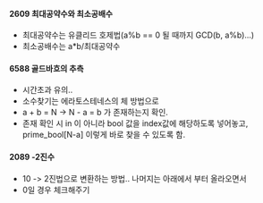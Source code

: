 #### 2609 최대공약수와 최소공배수
* 최대공약수는 유클리드 호제법(a%b == 0 될 때까지 GCD(b, a%b)...)
* 최소공배수는 a*b/최대공약수

#### 6588 골드바흐의 추측
* 시간초과 유의..
* 소수찾기는 에라토스테네스의 체 방법으로
* a + b = N -> N - a = b 가 존재하는지 확인. 
* 존재 확인 시 in 이 아니라 bool 값을 index값에 해당하도록 넣어놓고,
prime_bool[N-a] 이렇게 바로 찾을 수 있도록 함.

#### 2089 -2진수
* 10 -> 2진법으로 변환하는 방법.. 나머지는 아래에서 부터 올라오면서
* 0일 경우 체크해주기
